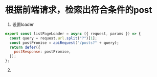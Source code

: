 # 根据前端请求，检索出符合条件的post

1. 设置loader
``` js
export const listPageLoader = async ({ request, params }) => {
  const query = request.url.split("?")[1];
  const postPromise = apiRequest("/posts?" + query);
  return defer({
    postResponse: postPromise,
  });
};
``` 

2. 